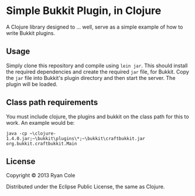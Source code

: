 # Simple Bukkit Plugin, in Clojure

A Clojure library designed to ... well, serve as a simple example of how to write Bukkit plugins.

## Usage

Simply clone this repository and compile using `lein jar`. This should install the required dependencies and create the required `jar` file, for Bukkit. Copy the `jar` file into Bukkit's plugin directory and then start the server. The plugin will be loaded.

## Class path requirements

You must include clojure, the plugins and bukkit on the class path for this to work. An example would be:

```
java -cp ~\clojure-1.4.0.jar;~\bukkit\plugins\*;~\bukkit\craftbukkit.jar org.bukkit.craftbukkit.Main
```

## License

Copyright © 2013 Ryan Cole

Distributed under the Eclipse Public License, the same as Clojure.
